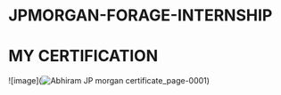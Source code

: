 # JPMORGAN-FORAGE-INTERNSHIP
 
# MY CERTIFICATION

![image](![Abhiram JP morgan certificate_page-0001](https://github.com/abhiramvarma018/JPMORGAN-FORAGE-INTERNSHIP/assets/143326389/2186b9d6-4127-452b-8946-b6f4139cea04))

